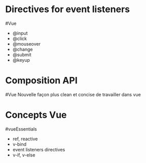 # Directives for event listeners
#Vue 
- @input
- @click
- @mouseover
- @change
- @submit
- @keyup
# Composition API
#Vue
Nouvelle façon plus clean et concise de travailler dans vue

# Concepts Vue
#vueEssentials
- ref, reactive
- v-bind
- event listeners directives
- v-if, v-else